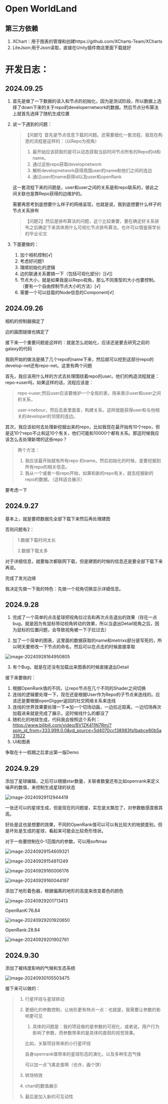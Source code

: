# Open WorldLand

## 第三方依赖

1. XChart：用于图表的管理和创建https://github.com/XCharts-Team/XCharts
2. LiteJson:用于Json读取，直接在Unity插件商店里面下载就好







# 开发日志：

## 2024.09.25

1. 首先是做了一下数据的读入和节点的初始化，因为是测试阶段，所以数据上选择了down下来的关于repo的developernetwork的数据。然后节点分布算法上就首先选择了随机生成位置

2. 说一下遇到的问题：

   > 【问题1】首先是节点信息下载的问题。还需要细化一套流程，我现在构思的流程是这样的：（以Repo为视角）
   >
   > 1. 最开始应该获取的是可以动态获取当前时间节点所有的Repo的id和name。
   > 2. 通过这些repo获取developnetwork
   > 3. 解析developnetwork获得周围user的name和他们之间的连边
   > 4. 通过user的name获得id以及user和openRank

   这一套流程下来的问题是，user和user之间的关系是和repo联系的，彼此之间关联也是靠Repo获得的边维护的。

   需要再思考到底想要什么样子的网络呈现，也就是说，我到底想要什么样子的节点关系排布

   > 【问题2】然后是排布算法的问题，这个比较重要，要在确定好关系排布之后确定下来具体用什么可视化节点排布算法。也许可以借鉴唐学长的毕业论文

3. 下面要做的：

   1. 加个相机控制[√]
   2. 考虑好问题1
   3. 理顺初始化的逻辑
   4. 边的联通关系要搞一下（包括可视化部分）[[√]]
   5. 节点大小，就是如果我是以Repo视角，那么不同类型的大小也要控制。（要有一个自由控制节点大小的方法）[√]
   6. 需要一个可以挂载的Node信息的Component[√]

## 2024.09.26

相机的控制器搞定了

边的画图链接也搞定了

接下来一个重要问题是这样的：就是怎么初始化，应该还是要去研究之前的galaxy的代码

我刚开始的做法是搞了几个repo的name下来，然后就可以挖到这部分repo的develop-net还有repo-net。这里有两个问题

首先，我应该用什么样的方式去处理围绕着repo的user。他们的构造流程就是：repo->user吗，如果这样的话，流程应该是：

> repo->user;然后user应该要维护一个全局的表，用来表示user和user之间的关系，
>
> user->nebour，然后去表里面查，构建关系，这样就能获得user和与他相关的developer的邻居的连边。

其次，我应该如何去处理新挖掘出来的repo，比如我现在最开始有10个repo，但是这10个repo不止和这10个有关，他们可能和10000个都有关系。那这时候我应该怎么去处理新增的这些repo？

> 两个方法：
>
> 1. 我应该最开始就有所有repo 的name。然后初始化的时候，是要挖掘到所有repo的相关信息。
> 2. 我从一个或者一些repo开始，如果和新的repo有关，就去挖掘新的repo的数据。（这样适合展示）

要考虑一下

## 2024.9.27

基本上，就是要把数据先全部下载下来然后再处理建图

否则问题有2：

> 1.数据下载时间太长
>
> 2.数据下载太多

对于详细信息，就要每次都联网下载，但是建图的时候的信息还是要全部下载下来再说。



完成了发光边缘

我决定先做一下我的特色：先做一个视角切换显示详细信息。

## 2024.9.28

1. 完成了一个简单的点击星球把视角拉过去和再次点击退出的效果（存在一点bug，就是因为有鼠标带动视角转动的效果，所以当退出Detail视角之后，因为鼠标的位置问题，会导致视角被一下子拉过去）

2. 加了一个简单的图表，这里面的数据获取的name和metrixs部分是写死的，所以明天要修改一下节点的命名，然后可以在点击的时候直接拿取

![image-20240928164950805](./Readme/image-20240928164950805.png)

3. 有个Bug，就是在还没有加载出来图表的时候直接退出Detail

接下来要做的：

1. 根据OpenRank值的不同，让repo节点在几个不同的Shader之间切换
2. 连线的逻辑要处理一下，现在还是根据User作为Repo的子节点来连线的。应该还是要根据openDigger返回的社交网络关系来连线
3. 连线的世界效果要处理一下=>加一个切场动画，一边拉近距离，一边切场再次加载进来就是完成了展示，这时候线什么的都没了
4. 随机化的地球生成，代码我会按照这个系列：https://www.bilibili.com/video/BV1ZK411N7Rm/?spm_id_from=333.999.0.0&vd_source=5d4070cc138983fa1babce80b5a31622
5. UI和图表

争取在十一假期之后拿出第一版Demo

## 2024.9.29

添加了星球编辑，之后可以根据star数量，关联者数量还有比如openrank来定义噪声的数值，来控制生成星球的状态

![image-20240929112944419](./Readme/image-20240929112944419.png)

一张还可以的星球生成，但是现在的问题是，实在是太飘忽了，对参数敏感度极其高。

好处是这也是想要的效果，不同的OpenRank值可以可以有比较大的地貌差别。但是坏处是生成的星球，看起来可能会比较奇形怪状。

对于一些要控制在0-1范围内的参数，可以用softmax

![image-20240929154609321](./Readme/image-20240929154609321.png)

![image-20240929154811249](./Readme/image-20240929154811249.png)

![image-20240929160006176](./Readme/image-20240929160006176.png)

![image-20240929160044197](./Readme/image-20240929160044197.png)

添加了地形着色器，根据偏离的地形的高度来改变着色的颜色

![image-20240929201713413](./Readme/image-20240929201713413.png)

OpenRanK:76.84

![image-20240929201920650](./Readme/image-20240929201920650.png)



OpenRank:28.84

![image-20240929201902761](./Readme/image-20240929201902761.png)



## 2024.9.30

添加了被纬度影响的气候和生态系统

![image-20240930105503475](./Readme/image-20240930105503475.png)

接下来可以做的：

> 1. 行星环绕与星球转动
>
> 2. 更细化的参数控制，让地形更有特点一点：也就是，我需要让参数的影响更可见
>
>    1. 具体的问题是：我的项目做的是参数的可视化，或者说，用户行为影响了参数，而参数带来的是具体的直观的视觉效果。
>
>    比如，关联项目带来的小行星环绕
>
>    自身openrank值带来的星球形态的演化，以及多种生态气候
>
>    可以加一点飞禽走兽啊（也许，画个饼）
>
> 3. 转场特效
>
> 4. chart的数值展示
>
> 5. 最后是加入新的可互动性
